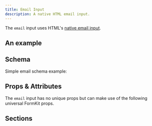 ```yaml
---
title: Email Input
description: A native HTML email input.
---
```


<InputPageHero title="Email"></InputPageHero>

<page-toc></page-toc>

The `email` input uses HTML's [native email input](https://developer.mozilla.org/en-US/docs/Web/HTML/Element/input/email).

## An example

<example
  name="Email input"
  file="/_content/examples/email-example/email-example.vue">
</example>

## Schema

Simple email schema example:

<example
name="Schema"
:min-height="550"
file="_content/examples/email-example/email-schema.vue"></example>

## Props & Attributes

The `email` input has no unique props but can make use of the following universal FormKit props.

<reference-table input="email" :attrs="['placeholder']">
</reference-table>

## Sections
<section-keys-intro></section-keys-intro>

<div>
  <formkit-input-diagram
    prefix-icon-content="📧"
    suffix-icon-content="✈️"
    label-content="Email address"
    input-content="test@example.com"
    help-content="Please use your school email address."
    message-content="Please provide a valid email."
  >
  </formkit-input-diagram>
</div>

<reference-table type="sectionKeys" primary="section-key">
</reference-table>
